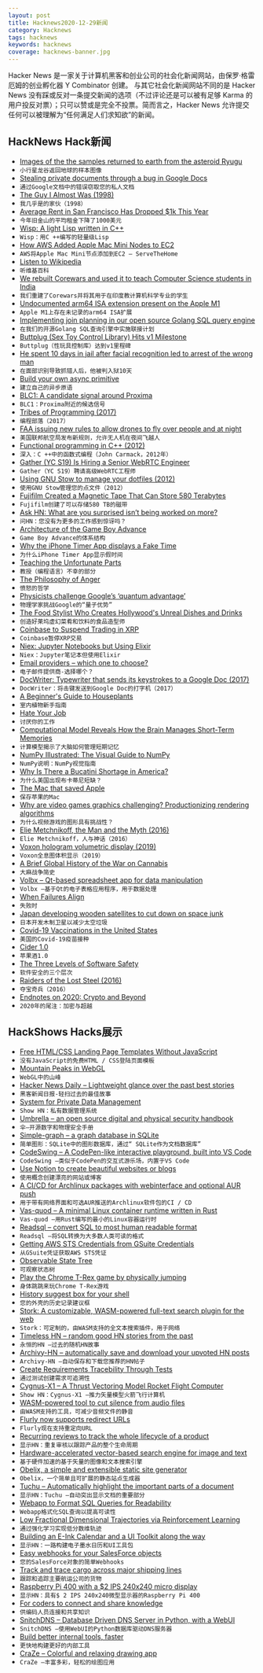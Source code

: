 ```yaml
---
layout: post
title: Hacknews2020-12-29新闻
category: Hacknews
tags: hacknews
keywords: hacknews
coverage: hacknews-banner.jpg
---
```


Hacker News 是一家关于计算机黑客和创业公司的社会化新闻网站，由保罗·格雷厄姆的创业孵化器 Y Combinator 创建。
与其它社会化新闻网站不同的是 Hacker News 没有踩或反对一条提交新闻的选项（不过评论还是可以被有足够 Karma 的用户投反对票）；只可以赞或是完全不投票。简而言之，Hacker News 允许提交任何可以被理解为“任何满足人们求知欲”的新闻。

## HackNews Hack新闻


- [Images of the the samples returned to earth from the asteroid Ryugu](http://www.hayabusa2.jaxa.jp/en/topics/20201225_samples/)
- `小行星龙谷返回地球的样本图像`
- [Stealing private documents through a bug in Google Docs](https://savebreach.com/stealing-private-documents-through-a-google-docs-bug/)
- `通过Google文档中的错误窃取您的私人文档`
- [The Guy I Almost Was (1998)](http://www.electricsheepcomix.com/almostguy/)
- `我几乎是的家伙（1998）`
- [Average Rent in San Francisco Has Dropped $1k This Year](http://socketsite.com/archives/2020/12/average-rent-in-san-francisco-has-dropped-1000-this-year.html)
- `今年旧金山的平均租金下降了1000美元`
- [Wisp: A light Lisp written in C++](https://github.com/adam-mcdaniel/wisp)
- `Wisp：用C ++编写的轻量级Lisp`
- [How AWS Added Apple Mac Mini Nodes to EC2](https://www.servethehome.com/how-aws-added-apple-mac-mini-nodes-to-ec2/)
- `AWS将Apple Mac Mini节点添加到EC2 – ServeTheHome`
- [Listen to Wikipedia](http://listen.hatnote.com/)
- `听维基百科`
- [We rebuilt Corewars and used it to teach Computer Science students in India](https://adinocap.com/blog/corewars-in-india/)
- `我们重建了Corewars并将其用于在印度教计算机科学专业的学生`
- [Undocumented arm64 ISA extension present on the Apple M1](https://gist.github.com/dougallj/7a75a3be1ec69ca550e7c36dc75e0d6f)
- `Apple M1上存在未记录的arm64 ISA扩展`
- [Implementing join planning in our open source Golang SQL query engine](https://www.dolthub.com/blog/2020-12-28-join-planning/)
- `在我们的开源Golang SQL查询引擎中实施联接计划`
- [Buttplug (Sex Toy Control Library) Hits v1 Milestone](https://nonpolynomial.com/2020/12/28/buttplug-hits-v1-milestone/)
- `Buttplug（性玩具控制库）达到v1里程碑`
- [He spent 10 days in jail after facial recognition led to arrest of the wrong man](https://www.nj.com/middlesex/2020/12/he-spent-10-days-in-jail-after-facial-recognition-software-led-to-the-arrest-of-the-wrong-man-lawsuit-says.html)
- `在面部识别导致抓错人后，他被判入狱10天`
- [Build your own async primitive](https://tweedegolf.nl/blog/50/build-your-own-async-primitive)
- `建立自己的异步原语`
- [BLC1: A candidate signal around Proxima](https://sites.psu.edu/astrowright/2020/12/20/blc1-a-candidate-signal-around-proxima/)
- `BLC1：Proxima附近的候选信号`
- [Tribes of Programming (2017)](https://josephg.com/blog/3-tribes/)
- `编程部落（2017）`
- [FAA issuing new rules to allow drones to fly over people and at night](https://www.reuters.com/article/us-usa-drones-faa/u-s-to-allow-small-drones-to-fly-over-people-at-night-idUSKBN2921R8)
- `美国联邦航空局发布新规则，允许无人机在夜间飞越人`
- [Functional programming in C++ (2012)](https://gamasutra.com/view/news/169296/Indepth_Functional_programming_in_C.php)
- `深入：C ++中的函数式编程（John Carmack，2012年）`
- [Gather (YC S19) Is Hiring a Senior WebRTC Engineer](https://www.notion.so/Senior-Video-Engineer-2d9b26e304d54619bbfd34df340f6a4d)
- `Gather（YC S19）聘请高级WebRTC工程师`
- [Using GNU Stow to manage your dotfiles (2012)](http://brandon.invergo.net/news/2012-05-26-using-gnu-stow-to-manage-your-dotfiles.html)
- `使用GNU Stow管理您的点文件（2012）`
- [Fujifilm Created a Magnetic Tape That Can Store 580 Terabytes](https://petapixel.com/2020/12/26/fujifilm-created-a-magnetic-tape-that-can-store-580-terabytes/)
- `Fujifilm创建了可以存储580 TB的磁带`
- [Ask HN: What are you surprised isn’t being worked on more?](item?id=25559571)
- `问HN：您没有为更多的工作感到惊讶吗？`
- [Architecture of the Game Boy Advance](https://www.copetti.org/writings/consoles/game-boy-advance/)
- `Game Boy Advance的体系结构`
- [Why the iPhone Timer App displays a Fake Time](https://lukashermann.dev/writing/why-the-iphone-timer-displays-fake-time/)
- `为什么iPhone Timer App显示假时间`
- [Teaching the Unfortunate Parts](https://www.executeprogram.com/blog/teaching-the-unfortunate-parts)
- `教授（编程语言）不幸的部分`
- [The Philosophy of Anger](http://bostonreview.net/forum/agnes-callard-philosophy-anger)
- `愤怒的哲学`
- [Physicists challenge Google’s ‘quantum advantage’](https://www.nature.com/articles/d41586-020-03434-7)
- `物理学家挑战Google的“量子优势”`
- [The Food Stylist Who Creates Hollywood's Unreal Dishes and Drinks](https://www.atlasobscura.com/articles/food-styling)
- `创造好莱坞虚幻菜肴和饮料的食品造型师`
- [Coinbase to Suspend Trading in XRP](https://www.reuters.com/article/us-coinbase-xrp/coinbase-to-suspend-trading-in-xrp-idUSKBN292222)
- `Coinbase暂停XRP交易`
- [Niex: Jupyter Notebooks but Using Elixir](https://github.com/jonklein/niex)
- `Niex：Jupyter笔记本但使用Elixir`
- [Email providers – which one to choose?](https://digdeeper.neocities.org/ghost/email.html)
- `电子邮件提供商-选择哪个？`
- [DocWriter: Typewriter that sends its keystrokes to a Google Doc (2017)](http://jsomers.net/blog/docwriter)
- `DocWriter：将击键发送到Google Doc的打字机（2017）`
- [A Beginner's Guide to Houseplants](https://www.notion.so/rxhl/A-Beginner-s-Guide-to-Houseplants-f90190a8c15b4bb8b65c60f16e3f9502)
- `室内植物新手指南`
- [Hate Your Job](https://iai.tv/articles/why-you-should-hate-your-job-auid-1075)
- `讨厌你的工作`
- [Computational Model Reveals How the Brain Manages Short-Term Memories](https://neurosciencenews.com/short-term-memory-model-17464/)
- `计算模型揭示了大脑如何管理短期记忆`
- [NumPy Illustrated: The Visual Guide to NumPy](https://medium.com/better-programming/numpy-illustrated-the-visual-guide-to-numpy-3b1d4976de1d)
- `NumPy说明：NumPy视觉指南`
- [Why Is There a Bucatini Shortage in America?](https://www.grubstreet.com/2020/12/2020-bucatini-shortage-investigation.html)
- `为什么美国出现布卡蒂尼短缺？`
- [The Mac that saved Apple](https://sixcolors.com/post/2020/12/20-macs-for-2020-1-imac-g3/)
- `保存苹果的Mac`
- [Why are video games graphics challenging? Productionizing rendering algorithms](https://bartwronski.com/2020/12/27/why-are-video-games-graphics-still-a-challenge-productionizing-rendering-algorithms/)
- `为什么视频游戏的图形具有挑战性？`
- [Elie Metchnikoff, the Man and the Myth (2016)](https://doi.org/10.1159/000443331)
- `Elie Metchnikoff，人与神话（2016）`
- [Voxon hologram volumetric display (2019)](https://newatlas.com/vr/voxon-photonics-3d-hologram-volumetric-displays/)
- `Voxon全息图体积显示（2019）`
- [A Brief Global History of the War on Cannabis](https://thereader.mitpress.mit.edu/a-brief-global-history-of-the-war-on-cannabis/)
- `大麻战争简史`
- [Volbx – Qt-based spreadsheet app for data manipulation](https://github.com/przemek83/volbx)
- `Volbx –基于Qt的电子表格应用程序，用于数据处理`
- [When Failures Align](https://reeshill.net/posts/shell-ci-fail/)
- `失败时`
- [Japan developing wooden satellites to cut down on space junk](https://www.bbc.com/news/business-55463366)
- `日本开发木制卫星以减少太空垃圾`
- [Covid-19 Vaccinations in the United States](https://covid.cdc.gov/covid-data-tracker/#vaccinations)
- `美国的Covid-19疫苗接种`
- [Cider 1.0](https://metaredux.com/posts/2020/12/28/cider-1-0.html)
- `苹果酒1.0`
- [The Three Levels of Software Safety](https://bellmar.medium.com/the-three-levels-of-software-safety-2097610ada60)
- `软件安全的三个层次`
- [Raiders of the Lost Steel (2016)](https://www.chemistryworld.com/features/raiders-of-the-lost-steel/9344.article)
- `夺宝奇兵（2016）`
- [Endnotes on 2020: Crypto and Beyond](https://vitalik.ca/general/2020/12/28/endnotes.html)
- `2020年的尾注：加密与超越`


## HackShows Hacks展示

- [ Free HTML/CSS Landing Page Templates Without JavaScript](https://uisual.com)
- `没有JavaScript的免费HTML / CSS登陆页面模板`
- [ Mountain Peaks in WebGL](https://felixpalmer.github.io/peaks-of-austria/)
- `WebGL中的山峰`
- [ Hacker News Daily – Lightweight glance over the past best stories](https://lopespm.github.io/hackernews-daily)
- `黑客新闻日报-轻扫过去的最佳故事`
- [ System for Private Data Management](https://github.com/Volmarg/personal-management-system)
- `Show HN：私有数据管理系统`
- [ Umbrella – an open source digital and physical security handbook](https://umbrella.secfirst.org)
- `伞–开源数字和物理安全手册`
- [ Simple-graph – a graph database in SQLite](https://github.com/dpapathanasiou/simple-graph)
- `简单图形：SQLite中的图形数据库，通过“ SQLite作为文档数据库”`
- [ CodeSwing – A CodePen-like interactive playground, built into VS Code](https://github.com/codespaces-contrib/codeswing)
- `CodeSwing –类似于CodePen的交互式游乐场，内置于VS Code`
- [ Use Notion to create beautiful websites or blogs](https://notelet.so)
- `使用概念创建漂亮的网站或博客`
- [ A CI/CD for Archlinux packages with webinterface and optional AUR push](https://github.com/bionade24/abs_cd)
- `用于带有网络界面和可选AUR推送的Archlinux软件包的CI / CD`
- [ Vas-quod – A minimal Linux container runtime written in Rust](https://github.com/flouthoc/vas-quod)
- `Vas-quod –用Rust编写的最小的Linux容器运行时`
- [ Readsql – convert SQL to most human readable format](https://github.com/AzisK/readsql)
- `Readsql –将SQL转换为大多数人类可读的格式`
- [ Getting AWS STS Credentials from GSuite Credentials](https://github.com/cucxabong/aws-google-login)
- `从GSuite凭证获取AWS STS凭证`
- [ Observable State Tree](https://github.com/mfbx9da4/observable-state-tree)
- `可观察状态树`
- [ Play the Chrome T-Rex game by physically jumping](https://github.com/veggiedefender/projectordino)
- `身体跳跳来玩Chrome T-Rex游戏`
- [ History suggest box for your shell](https://github.com/adder46/hstr-rs)
- `您的外壳的历史记录建议框`
- [ Stork: A customizable, WASM-powered full-text search plugin for the web](https://stork-search.net)
- `Stork：可定制的，由WASM支持的全文本搜索插件，用于网络`
- [ Timeless HN – random good HN stories from the past](http://thn.rakhim.org/)
- `永恒的HN –过去的随机HN故事`
- [ Archivy-HN – automatically save and download your upvoted HN posts](https://github.com/archivy/archivy-hn)
- `Archivy-HN –自动保存和下载您推荐的HN帖子`
- [ Create Requirements Tracebility Through Tests](https://kown7.github.io/pymergevcd/reqdevsecops.html)
- `通过测试创建需求可追溯性`
- [ Cygnus-X1 – A Thrust Vectoring Model Rocket Flight Computer](https://github.com/polishdude20/CygnusX1)
- `Show HN：Cygnus-X1 –推力矢量模型火箭飞行计算机`
- [ WASM-powered tool to cut silence from audio files](https://silencecutter.web.app/)
- `由WASM支持的工具，可减少音频文件的静音`
- [ Flurly now supports redirect URLs](https://flurly.com/blog/redirect)
- `Flurly现在支持重定向URL`
- [ Recurring reviews to track the whole lifecycle of a product](https://www.buyforlife.com/blog/4kpaLtbnG6MkseMj44niVV/recurring-reviews-to-track-the-whole-lifecycle-of-a-product)
- `显示HN：重复审核以跟踪产品的整个生命周期`
- [ Hardware-accelerated vector-based search engine for image and text](https://github.com/kreeben/resin)
- `基于硬件加速的基于矢量的图像和文本搜索引擎`
- [ Obelix, a simple and extensible static site generator](https://obelix-site-builder.github.io/obelix/)
- `Obelix，一个简单且可扩展的静态站点生成器`
- [ Tuchu – Automatically highlight the important parts of a document](https://tuchu.app/)
- `显示HN：Tuchu –自动突出显示文档的重要部分`
- [ Webapp to Format SQL Queries for Readability](item?id=25561064)
- `Webapp格式化SQL查询以提高可读性`
- [ Low Fractional Dimensional Trajectories via Reinforcement Learning](https://arxiv.org/abs/2012.11662)
- `通过强化学习实现低分数维轨迹`
- [ Building an E-Ink Calendar and a UI Toolkit along the way](https://rahulrav.com/blog/e_ink_dashboard.html)
- `显示HN：一路构建电子墨水日历和UI工具包`
- [ Easy webhooks for your SalesForce objects](https://github.com/internalfx/internalfx-salesforce-webhook-server)
- `您的SalesForce对象的简单Webhooks`
- [ Track and trace cargo across major shipping lines](https://github.com/dhruvkar/tracktrace)
- `跟踪和追踪主要航运公司的货物`
- [ Raspberry Pi 400 with a $2 IPS 240x240 micro display](https://github.com/igbit/micro-displays/blob/main/README.md)
- `显示HN：具有$ 2 IPS 240x240微型显示器的Raspberry Pi 400`
- [ For coders to connect and share knowledge](https://app.showwcase.com)
- `供编码人员连接和共享知识`
- [ SnitchDNS – Database Driven DNS Server in Python, with a WebUI](https://github.com/ctxis/SnitchDNS)
- `SnitchDNS –使用WebUI的Python数据库驱动DNS服务器`
- [ Build better internal tools, faster](https://www.officexlr.com)
- `更快地构建更好的内部工具`
- [ CraZe – Colorful and relaxing drawing app](https://craze.app)
- `CraZe –丰富多彩，轻松的绘图应用`

